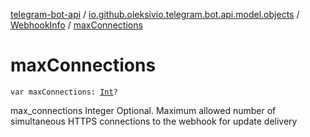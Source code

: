[telegram-bot-api](../../index.md) / [io.github.oleksivio.telegram.bot.api.model.objects](../index.md) / [WebhookInfo](index.md) / [maxConnections](./max-connections.md)

# maxConnections

`var maxConnections: `[`Int`](https://kotlinlang.org/api/latest/jvm/stdlib/kotlin/-int/index.html)`?`

max_connections Integer Optional. Maximum allowed number of simultaneous HTTPS connections to the webhook for
update delivery


